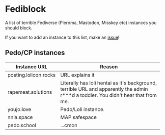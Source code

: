 # Fediblock
A list of terrible Fediverse (Pleroma, Mastodon, Misskey etc) instances you should block.

If you want to add an instance to this list, make an [issue](https://github.com/DrivetDevelopment/FediBlock/issues)!

## Pedo/CP instances
| Instance URL          | Reason          |
|-----------------------|-----------------|
| posting.lolicon.rocks | URL explains it |
| rapemeat.solutions    | Literally has loli hentai as it's background, terrible URL and apparently the admin r***d a toddler. You didn't hear that from me.|
| youjo.love            | Pedo/Loli instance.|
| nnia.space            | MAP safespace |
| pedo.school           | ...cmon       |
